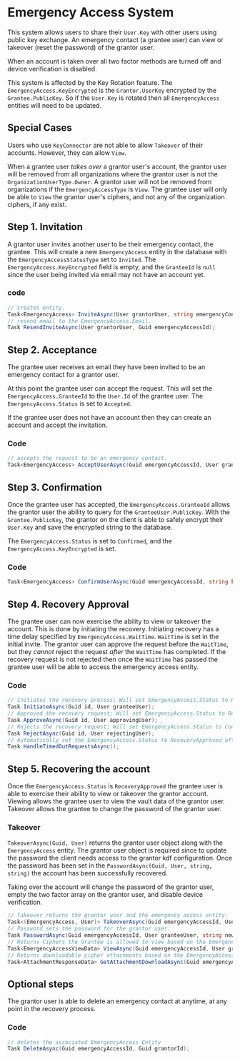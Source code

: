 # Emergency Access System
This system allows users to share their `User.Key` with other users using public key exchange. An emergency contact (a grantee user) can view or takeover (reset the password) of the grantor user.

When an account is taken over all two factor methods are turned off and device verification is disabled.

This system is affected by the Key Rotation feature. The `EmergencyAccess.KeyEncrypted` is the `Grantor.UserKey` encrypted by the `Grantee.PublicKey`. So if the `User.Key` is rotated then all `EmergencyAccess` entities will need to be updated.

## Special Cases
Users who use `KeyConnector` are not able to allow `Takeover` of their accounts. However, they can allow `View`.

When a grantee user _takes over_ a grantor user's account, the grantor user will be removed from all organizations where the grantor user is not the `OrganizationUserType.Owner`. A grantor user will not be removed from organizations if the `EmergencyAccessType` is `View`. The grantee user will only be able to `View` the grantor user's ciphers, and not any of the organization ciphers, if any exist.

## Step 1. Invitation

A grantor user invites another user to be their emergency contact, the grantee. This will create a new `EmergencyAccess` entity in the database with the `EmergencyAccessStatusType` set to `Invited`.
The `EmergencyAccess.KeyEncrypted` field is empty, and the `GranteeId` is `null` since the user being invited via email may not have an account yet.

### code
```csharp
// creates entity.
Task<EmergencyAccess> InviteAsync(User grantorUser, string emergencyContactEmail, EmergencyAccessType accessType, int waitTime);
// resend email to the EmergencyAccess.Email.
Task ResendInviteAsync(User grantorUser, Guid emergencyAccessId);
```

## Step 2. Acceptance

The grantee user receives an email they have been invited to be an emergency contact for a grantor user.

At this point the grantee user can accept the request. This will set the `EmergencyAccess.GranteeId` to the `User.Id` of the grantee user. The `EmergencyAccess.Status` is set to `Accepted`.

If the grantee user does not have an account then they can create an account and accept the invitation.

### Code
```csharp
// accepts the request to be an emergency contact.
Task<EmergencyAccess> AcceptUserAsync(Guid emergencyAccessId, User granteeUser, string token, IUserService userService);
```

## Step 3. Confirmation

Once the grantee user has accepted, the `EmergencyAccess.GranteeId` allows the grantor user the ability to query for the `GranteeUser.PublicKey`. With the `Grantee.PublicKey`, the grantor on the client is able to safely encrypt their `User.Key` and save the encrypted string to the database.

The `EmergencyAccess.Status` is set to `Confirmed`, and the `EmergencyAccess.KeyEncrypted` is set.

### Code
```csharp
Task<EmergencyAccess> ConfirmUserAsync(Guid emergencyAccessId, string key, Guid grantorId);
```

## Step 4. Recovery Approval

The grantee user can now exercise the ability to view or takeover the account. This is done by initiating the recovery. Initiating recovery has a time delay specified by `EmergencyAccess.WaitTime`. `WaitTime` is set in the initial invite. The grantor user can approve the request before the `WaitTime`, but they _cannot_ reject the request _after_ the `WaitTime` has completed. If the recovery request is not rejected then once the `WaitTime` has passed the grantee user will be able to access the emergency access entity.

### Code
```csharp
// Initiates the recovery process; Will set EmergencyAccess.Status to RecoveryInitiated.
Task InitiateAsync(Guid id, User granteeUser);
// Approved the recovery request; Will set EmergencyAccess.Status to RecoveryApproved.
Task ApproveAsync(Guid id, User approvingUser);
// Rejects the recovery request; Will set EmergencyAccess.Status to Confirmed.
Task RejectAsync(Guid id, User rejectingUser);
// Automatically set the EmergencyAccess.Status to RecoveryApproved after WaitTime has passed.
Task HandleTimedOutRequestsAsync();
```

## Step 5. Recovering the account

Once the `EmergencyAccess.Status` is `RecoveryApproved` the grantee user is able to exercise their ability to view or takeover the grantor account. Viewing allows the grantee user to view the vault data of the grantor user. Takeover allows the grantee to change the password of the grantor user.

### Takeover
`TakeoverAsync(Guid, User)` returns the grantor user object along with the `EmergencyAccess` entity. The grantor user object is required since to update the password the client needs access to the grantor kdf configuration. Once the password has been set in the `PasswordAsync(Guid, User, string, string)` the account has been successfully recovered.

Taking over the account will change the password of the grantor user, empty the two factor array on the grantor user, and disable device verification.

```csharp
// Takeover returns the grantor user and the emergency access entity.
Task<(EmergencyAccess, User)> TakeoverAsync(Guid emergencyAccessId, User granteeUser);
// Password sets the password for the grantor user.
Task PasswordAsync(Guid emergencyAccessId, User granteeUser, string newMasterPasswordHash, string key);
// Returns Ciphers the Grantee is allowed to view based on the EmergencyAccess status.
Task<EmergencyAccessViewData> ViewAsync(Guid emergencyAccessId, User granteeUser);
// Returns downloadable cipher attachments based on the EmergencyAccess status.
Task<AttachmentResponseData> GetAttachmentDownloadAsync(Guid emergencyAccessId, Guid cipherId, string attachmentId, User granteeUser);
```

## Optional steps

The grantor user is able to delete an emergency contact at anytime, at any point in the recovery process.

### Code
```csharp
// deletes the associated EmergencyAccess Entity
Task DeleteAsync(Guid emergencyAccessId, Guid grantorId);
```
